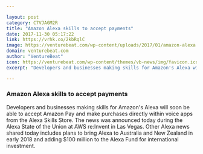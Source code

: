 ```yaml
---

layout: post
category: C7VJAGM2R
title: "Amazon Alexa skills to accept payments"
date: 2017-11-30 05:17:22
link: https://vrhk.co/2kbRqlC
image: https://venturebeat.com/wp-content/uploads/2017/01/amazon-alexa.png?fit=780%2C439&strip=all
domain: venturebeat.com
author: "VentureBeat"
icon: https://venturebeat.com/wp-content/themes/vb-news/img/favicon.ico
excerpt: "Developers and businesses making skills for Amazon's Alexa will soon be able to accept Amazon Pay and make purchases directly within voice apps from the Alexa Skills Store. The news was announced today during the Alexa State of the Union at AWS re:Invent in Las Vegas. Other Alexa news shared today includes plans to bring Alexa to Australia and New Zealand in early 2018 and adding $100 million to the Alexa Fund for international investment."

---
```


### Amazon Alexa skills to accept payments

Developers and businesses making skills for Amazon's Alexa will soon be able to accept Amazon Pay and make purchases directly within voice apps from the Alexa Skills Store. The news was announced today during the Alexa State of the Union at AWS re:Invent in Las Vegas. Other Alexa news shared today includes plans to bring Alexa to Australia and New Zealand in early 2018 and adding $100 million to the Alexa Fund for international investment.